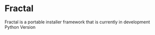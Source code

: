 # Fractal
Fractal is a portable installer framework that is currently in development
Python Version

